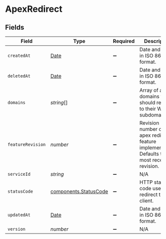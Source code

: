 # ApexRedirect


## Fields

| Field                                                                                              | Type                                                                                               | Required                                                                                           | Description                                                                                        | Example                                                                                            |
| -------------------------------------------------------------------------------------------------- | -------------------------------------------------------------------------------------------------- | -------------------------------------------------------------------------------------------------- | -------------------------------------------------------------------------------------------------- | -------------------------------------------------------------------------------------------------- |
| `createdAt`                                                                                        | [Date](https://developer.mozilla.org/en-US/docs/Web/JavaScript/Reference/Global_Objects/Date)      | :heavy_minus_sign:                                                                                 | Date and time in ISO 8601 format.                                                                  | 2020-04-09 18:14:30 +0000 UTC                                                                      |
| `deletedAt`                                                                                        | [Date](https://developer.mozilla.org/en-US/docs/Web/JavaScript/Reference/Global_Objects/Date)      | :heavy_minus_sign:                                                                                 | Date and time in ISO 8601 format.                                                                  | 2020-04-09 18:14:30 +0000 UTC                                                                      |
| `domains`                                                                                          | *string*[]                                                                                         | :heavy_minus_sign:                                                                                 | Array of apex domains that should redirect to their WWW subdomain.                                 |                                                                                                    |
| `featureRevision`                                                                                  | *number*                                                                                           | :heavy_minus_sign:                                                                                 | Revision number of the apex redirect feature implementation. Defaults to the most recent revision. |                                                                                                    |
| `serviceId`                                                                                        | *string*                                                                                           | :heavy_minus_sign:                                                                                 | N/A                                                                                                | SU1Z0isxPaozGVKXdv0eY                                                                              |
| `statusCode`                                                                                       | [components.StatusCode](../../../sdk/models/components/statuscode.md)                              | :heavy_minus_sign:                                                                                 | HTTP status code used to redirect the client.                                                      |                                                                                                    |
| `updatedAt`                                                                                        | [Date](https://developer.mozilla.org/en-US/docs/Web/JavaScript/Reference/Global_Objects/Date)      | :heavy_minus_sign:                                                                                 | Date and time in ISO 8601 format.                                                                  | 2020-04-09 18:14:30 +0000 UTC                                                                      |
| `version`                                                                                          | *number*                                                                                           | :heavy_minus_sign:                                                                                 | N/A                                                                                                | 1                                                                                                  |
